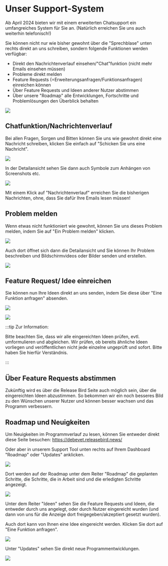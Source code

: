 # Unser Support-System   

Ab April 2024 bieten wir mit einem erweiterten Chatsupport ein umfangreiches System für Sie an.
(Natürlich erreichen Sie uns auch weiterhin telefonisch!)



Sie können nicht nur wie bisher gewohnt über die "Sprechblase" unten rechts direkt an uns schreiben, sondern 
folgende Funktionen werden verfügbar:

* Direkt den Nachrichtenverlauf einsehen/"Chat"funktion (nicht mehr Emails einsehen müssen)
* Probleme direkt melden
* Feature Requests (=Erweiterungsanfragen/Funktionsanfragen) einreichen können
* Über Feature Requests und Ideen anderer Nutzer abstimmen
* Über unsere "Roadmap" alle Entwicklungen, Fortschritte und Problemlösungen den Überblick behalten

![](../../static/img/dashboard/RB-3.png)

## Chatfunktion/Nachrichtenverlauf  

Bei allen Fragen, Sorgen und Bitten können Sie uns wie gewohnt direkt eine Nachricht schreiben, klicken Sie einfach auf "Schicken Sie uns eine Nachricht".  

![](../../static/img/dashboard/RB_nachrichten.png)

In der Detailansicht sehen Sie dann auch Symbole zum Anhängen von Screenshots etc. 

![](../../static/img/dashboard/RB_nachricht2.png)

Mit einem Klick auf "Nachrichtenverlauf" erreichen Sie die bisherigen Nachrichten, ohne, dass Sie dafür Ihre Emails lesen müssen!

## Problem melden  

Wenn etwas nicht funktioniert wie gewohnt, können Sie uns dieses Problem melden, indem Sie auf "Ein Problem melden" klicken.

![](../../static/img/dashboard/RB_bugmeldung1.png)

Auch dort öffnet sich dann die Detailansicht und Sie können Ihr Problem beschreiben und Bildschirmvideos oder Bilder senden und erstellen.

![](../../static/img/dashboard/RB_bug2.png)

## Feature Request/ Idee einreichen  

Sie können nun Ihre Ideen direkt an uns senden, indem Sie diese über "Eine Funktion anfragen" absenden.

![](../../static/img/dashboard/RB_fr1.png)

![](../../static/img/dashboard/RB_fr2.png)

:::tip Zur Information:

Bitte beachten Sie, dass wir alle eingereichten Ideen prüfen, evtl. umformulieren und abgleichen. Wir prüfen, ob bereits ähnliche Ideen
vorliegen und veröffentlichen nicht jede einzelne ungeprüft und sofort. Bitte haben Sie hierfür Verständnis.

:::

## Über Feature Requests abstimmen  

Zukünftig wird es über die Release Bird Seite auch möglich sein, über die eingereichten Ideen abzustimmen. So bekommen wir ein
noch besseres Bild zu den Wünschen unserer Nutzer und können besser wachsen und das Programm verbessern.

## Roadmap und Neuigkeiten

Um Neuigkeiten im Programmverlauf zu lesen, können Sie entweder direkt diese Seite besuchen:
https://debevet.releasebird.news/

Oder aber in unserem Support Tool unten rechts auf Ihrem Dashboard "Roadmap" oder "Updates" anklicken. 

![](../../static/img/dashboard/RB1.png)

Dort werden auf der Roadmap unter dem Reiter "Roadmap" die geplanten Schritte, die Schritte, die in Arbeit sind und die erledigten Schritte angezeigt.

![](../../static/img/dashboard/RB_ideen2.png)

Unter dem Reiter "Ideen" sehen Sie die Feature Requests und Ideen, die entweder durch uns angelegt, oder durch Nutzer eingereicht wurden
(und dann von uns für die Anzeige dort freigegeben/akzeptiert gesetzt wurden).

Auch dort kann von Ihnen eine Idee eingereicht werden. Klicken Sie dort auf "Eine Funktion anfragen". 

![](../../static/img/dashboard/RB_ideen3.png)

Unter "Updates" sehen Sie direkt neue Programmentwicklungen.

![](../../static/img/dashboard/RB_roadmap2.png)






